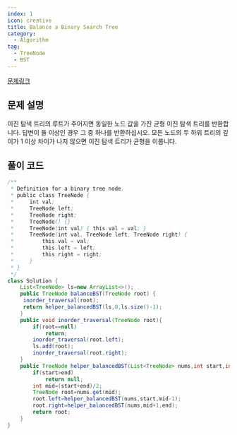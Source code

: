 ```yaml
---
index: 1
icon: creative
title: Balance a Binary Search Tree
category:
  - Algorithm
tag:
  - TreeNode
  - BST
---
```


[문제링크](https://leetcode.com/problems/balance-a-binary-search-tree/)

## 문제 설명

이진 탐색 트리의 루트가 주어지면 동일한 노드 값을 가진 균형 이진 탐색 트리를 반환합니다. 답변이 둘 이상인 경우 그 중 하나를 반환하십시오. 모든 노드의 두 하위 트리의 깊이가 1 이상 차이가 나지 않으면 이진 탐색 트리가 균형을 이룹니다.

## 풀이 코드

```java
/**
 * Definition for a binary tree node.
 * public class TreeNode {
 *     int val;
 *     TreeNode left;
 *     TreeNode right;
 *     TreeNode() {}
 *     TreeNode(int val) { this.val = val; }
 *     TreeNode(int val, TreeNode left, TreeNode right) {
 *         this.val = val;
 *         this.left = left;
 *         this.right = right;
 *     }
 * }
 */
class Solution {
    List<TreeNode> ls=new ArrayList<>();
    public TreeNode balanceBST(TreeNode root) {
     inorder_traversal(root);
     return helper_balancedBST(ls,0,ls.size()-1);
    }
    public void inorder_traversal(TreeNode root){
        if(root==null)
            return;
        inorder_traversal(root.left);
        ls.add(root);
        inorder_traversal(root.right);
    }
    public TreeNode helper_balancedBST(List<TreeNode> nums,int start,int end){
        if(start>end)
            return null;
        int mid=(start+end)/2;
        TreeNode root=nums.get(mid);
        root.left=helper_balancedBST(nums,start,mid-1);
        root.right=helper_balancedBST(nums,mid+1,end);
        return root;
    }
}
```
